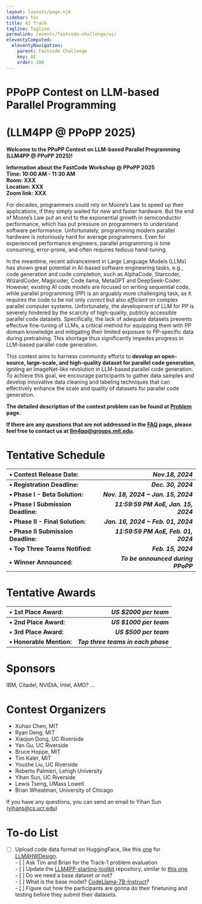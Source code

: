 ```yaml
---
layout: layouts/page.njk
sidebar: toc
title: AI Track
tagline: Tagline.
permalink: /events/fastcode-challenge/ai/
eleventyComputed:
  eleventyNavigation:
    parent: Fastcode Challenge
    key: AI
    order: 100
---
```


# **PPoPP Contest on LLM-based Parallel Programming** 

# **(LLM4PP @ PPoPP 2025\)**

**Welcome to the PPoPP Contest on LLM-based Parallel Programming (LLM4PP @ PPoPP 2025)\!**

**Information about the FastCode Workshop @ PPoPP 2025**  
**Time: 10:00 AM \- 11:30 AM**  
**Room: XXX**  
**Location: XXX**  
**Zoom link: XXX**

For decades, programmers could rely on Moore’s Law to speed up their applications, if they simply waited for new and faster hardware. But the end of Moore’s Law put an end to the exponential growth in semiconductor performance, which has put pressure on programmers to understand software performance. Unfortunately, programming modern parallel hardware is notoriously hard for average programmers. Even for experienced performance engineers, parallel programming is time consuming, error-prone, and often requires tedious hand-tuning.

In the meantime, recent advancement in Large Language Models (LLMs) has shown great potential in AI-based software engineering tasks, e.g., code generation and code completion, such as AlphaCode, Starcoder, WizardCoder, Magicoder, Code llama, MetaGPT and DeepSeek-Coder. However, existing AI code models are focused on writing sequential code, while parallel programming (PP) is an arguably more challenging task, as it requires the code to be not only *correct* but also *efficient* on complex parallel computer systems. Unfortunately, the development of LLM for PP is severely hindered by the scarcity of high-quality, publicly accessible parallel code datasets. Specifically, the lack of adequate datasets prevents effective fine-tuning of LLMs, a critical method for equipping them with PP domain knowledge and mitigating their limited exposure to PP-specific data during pretraining. This shortage thus significantly impedes progress in LLM-based parallel code generation.

This contest aims to harness community efforts to **develop an open-source, large-scale, and high-quality dataset for parallel code generation**, igniting an ImageNet-like revolution in LLM-based parallel code generation. To achieve this goal, we encourage participants to gather data samples and develop innovative data cleaning and labeling techniques that can effectively enhance the scale and quality of datasets for parallel code generation.

**The detailed description of the contest problem can be found at [Problem](https://docs.google.com/document/d/1f8fpG1-no19tJraLUOvOLqqC-7jit4CtBplDzGz4S6Q/edit?usp=sharing) page.**

**If there are any questions that are not addressed in the [FAQ](https://SpeedCodeOrg.github.io/LLM4PP/faq.html) page, please feel free to contact us at [llm4pp@groups.mit.edu](https://nvlabs.github.io/LLM4HWDesign/llm4hwdesign@groups.gatech.edu).**

# Tentative Schedule

| ▪ Contest Release Date: | *Nov.18, 2024* |
| :---- | ----: |
| **▪ Registration Deadline:** | ***Dec. 30, 2024*** |
| **▪ Phase I \- Beta Solution:** | ***Nov. 18, 2024 \~ Jan. 15, 2024*** |
| **▪ Phase I Submission Deadline:** | ***11:59:59 PM AoE, Jan. 15, 2024*** |
| **▪ Phase II \- Final Solution:** | ***Jan. 16, 2024 \~ Feb. 01, 2024*** |
| **▪ Phase II Submission Deadline:** | ***11:59:59 PM AoE, Feb. 01, 2024*** |
| **▪ Top Three Teams Notified:** | ***Feb. 15, 2024*** |
| **▪ Winner Announced:** | ***To be announced during PPoPP*** |

# Tentative Awards

| ▪ 1st Place Award: | *US $2000 per team* |
| :---- | ----: |
| **▪ 2nd Place Award:** | ***US $1000 per team*** |
| **▪ 3rd Place Award:** | ***US $500 per team*** |
| **▪ Honorable Mention:** | ***Top three teams in each phase*** |

# Sponsors

IBM, Citadel, NVIDIA, Intel, AMD? … 

# Contest Organizers

* Xuhao Chen, MIT  
* Ryan Deng, MIT  
* Xiaojun Dong, UC Riverside  
* Yan Gu, UC Riverside  
* Bruce Hoppe, MIT  
* Tim Kaler, MIT  
* Youzhe Liu, UC Riverside  
* Roberto Palmieri, Lehigh University  
* Yihan Sun, UC Riverside  
* Lewis Tseng, UMass Lowell  
* Brian Wheatman, University of Chicago

If you have any questions, you can send an email to Yihan Sun ([yihans@cs.ucr.edu](mailto:yihans@cs.ucr.edu))

# To-do List

- [ ] Upload code data format on HuggingFace, like this [one](https://huggingface.co/datasets/GaTech-EIC/MG-Verilog) for [LLM4HWDesign](https://nvlabs.github.io/LLM4HWDesign/problem.html).  
      - [ ] Ask Tim and Brian for the Track-1 problem evaluation   
      - [ ] Update the [LLM4PP-starting-toolkit](https://github.com/SpeedCodeOrg/LLM4PP) repository, similar to [this one](https://github.com/GATECH-EIC/LLM4HWDesign_Starting_Toolkit).  
      - [ ] Do we need a base dataset or not?   
      - [ ] What is the base model? [CodeLlama-7B-Instruct](https://huggingface.co/meta-llama/CodeLlama-7b-Instruct-hf)?   
      - [ ] Figure out how the participants are gonna do their finetuning and testing before they submit their datasets.